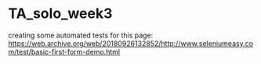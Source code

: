 ﻿# TA_solo_week3

creating some automated tests for this page: https://web.archive.org/web/20180926132852/http://www.seleniumeasy.com/test/basic-first-form-demo.html
